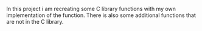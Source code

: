 In this project i am recreating some C library functions with my own implementation of the function.
There is also some additional functions that are not in the C library.